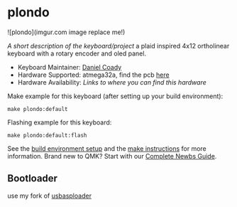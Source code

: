 # plondo

![plondo](imgur.com image replace me!)

*A short description of the keyboard/project*
a plaid inspired 4x12 ortholinear keyboard with a rotary encoder and oled panel.

* Keyboard Maintainer: [Daniel Coady](https://github.com/pondodev)
* Hardware Supported: atmega32a, find the pcb [here](https://github.com/pondodev/plondo)
* Hardware Availability: *Links to where you can find this hardware*

Make example for this keyboard (after setting up your build environment):

    make plondo:default

Flashing example for this keyboard:

    make plondo:default:flash

See the [build environment setup](https://docs.qmk.fm/#/getting_started_build_tools) and the [make instructions](https://docs.qmk.fm/#/getting_started_make_guide) for more information. Brand new to QMK? Start with our [Complete Newbs Guide](https://docs.qmk.fm/#/newbs).

## Bootloader

use my fork of [usbasploader](https://github.com/pondodev/USBaspLoader)
